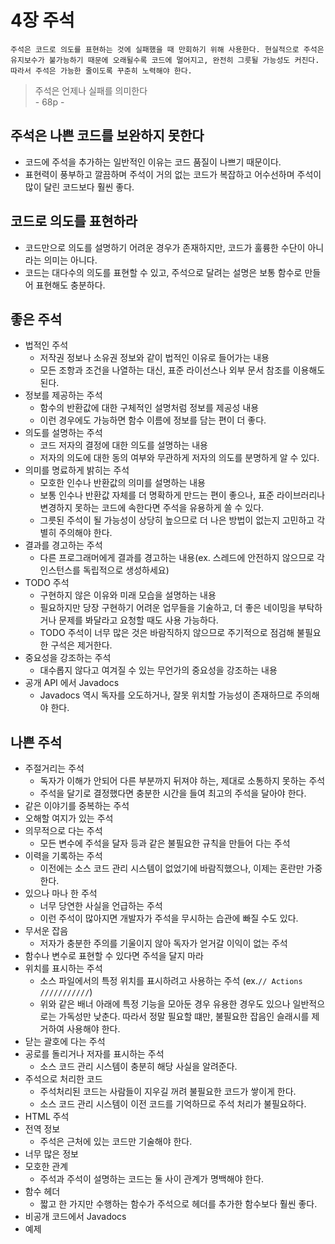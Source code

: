 # 4장 주석
```
주석은 코드로 의도를 표현하는 것에 실패했을 때 만회하기 위해 사용한다. 현실적으로 주석은 유지보수가 불가능하기 때문에 오래될수록 코드에 멀어지고, 완전히 그릇될 가능성도 커진다. 따라서 주석은 가능한 줄이도록 꾸준히 노력해야 한다.
```
> 주석은 언제나 실패를 의미한다 <br/>
> \- 68p - 

## 주석은 나쁜 코드를 보완하지 못한다
- 코드에 주석을 추가하는 일반적인 이유는 코드 품질이 나쁘기 때문이다.
- 표현력이 풍부하고 깔끔하며 주석이 거의 없는 코드가 복잡하고 어수선하며 주석이 많이 달린 코드보다 훨씬 좋다.

## 코드로 의도를 표현하라
- 코드만으로 의도를 설명하기 어려운 경우가 존재하지만, 코드가 훌륭한 수단이 아니라는 의미는 아니다.
- 코드는 대다수의 의도를 표현할 수 있고, 주석으로 달려는 설명은 보통 함수로 만들어 표현해도 충분하다.

## 좋은 주석
- 법적인 주석
    * 저작권 정보나 소유권 정보와 같이 법적인 이유로 들어가는 내용
    * 모든 조항과 조건을 나열하는 대신, 표준 라이선스나 외부 문서 참조를 이용해도 된다.
- 정보를 제공하는 주석
    * 함수의 반환값에 대한 구체적인 설명처럼 정보를 제공성 내용
    * 이런 경우에도 가능하면 함수 이름에 정보를 담는 편이 더 좋다.
- 의도를 설명하는 주석
    * 코드 저자의 결정에 대한 의도를 설명하는 내용
    * 저자의 의도에 대한 동의 여부와 무관하게 저자의 의도를 분명하게 알 수 있다.
- 의미를 명료하게 밝히는 주석
    * 모호한 인수나 반환값의 의미를 설명하는 내용
    * 보통 인수나 반환값 자체를 더 명확하게 만드는 편이 좋으나, 표준 라이브러리나 변경하지 못하는 코드에 속한다면 주석을 유용하게 쓸 수 있다.
    * 그릇된 주석이 될 가능성이 상당히 높으므로 더 나은 방법이 없는지 고민하고 각별히 주의해야 한다.
- 결과를 경고하는 주석
    * 다른 프로그래머에게 결과를 경고하는 내용(ex. 스레드에 안전하지 않으므로 각 인스턴스를 독립적으로 생성하세요)
- TODO 주석
    * 구현하지 않은 이유와 미래 모습을 설명하는 내용
    * 필요하지만 당장 구현하기 어려운 업무들을 기술하고, 더 좋은 네이밍을 부탁하거나 문제를 봐달라고 요청할 때도 사용 가능하다.
    * TODO 주석이 너무 많은 것은 바람직하지 않으므로 주기적으로 점검해 불필요한 구석은 제거한다.
- 중요성을 강조하는 주석
    * 대수롭지 않다고 여겨질 수 있는 무언가의 중요성을 강조하는 내용
- 공개 API 에서 Javadocs
    * Javadocs 역시 독자를 오도하거나, 잘못 위치할 가능성이 존재하므로 주의해야 한다.

## 나쁜 주석
- 주절거리는 주석
    * 독자가 이해가 안되어 다른 부분까지 뒤져야 하는, 제대로 소통하지 못하는 주석
    * 주석을 달기로 결정했다면 충분한 시간을 들여 최고의 주석을 달아야 한다.
- 같은 이야기를 중복하는 주석
- 오해할 여지가 있는 주석
- 의무적으로 다는 주석
    * 모든 변수에 주석을 달자 등과 같은 불필요한 규칙을 만들어 다는 주석
- 이력을 기록하는 주석
    * 이전에는 소스 코드 관리 시스템이 없었기에 바람직했으나, 이제는 혼란만 가중한다.
- 있으나 마나 한 주석
    * 너무 당연한 사실을 언급하는 주석
    * 이런 주석이 많아지면 개발자가 주석을 무시하는 습관에 빠질 수도 있다.
- 무서운 잡음
    * 저자가 충분한 주의를 기울이지 않아 독자가 얻거갈 이익이 없는 주석
- 함수나 변수로 표현할 수 있다면 주석을 달지 마라
- 위치를 표시하는 주석
    * 소스 파일에서의 특정 위치를 표시하려고 사용하는 주석 (ex.`// Actions ///////////`)
    * 위와 같은 배너 아래에 특정 기능을 모아둔 경우 유용한 경우도 있으나 일반적으로는 가독성만 낮춘다. 따라서 정말 필요할 떄만, 불필요한 잡음인 슬래시를 제거하여 사용해야 한다.
- 닫는 괄호에 다는 주석
- 공로를 돌리거나 저자를 표시하는 주석
    * 소스 코드 관리 시스템이 충분히 해당 사실을 알려준다.
- 주석으로 처리한 코드
    * 주석처리된 코드는 사람들이 지우길 꺼려 불필요한 코드가 쌓이게 한다.
    * 소스 코드 관리 시스템이 이전 코드를 기억하므로 주석 처리가 불필요하다.
- HTML 주석
- 전역 정보
    * 주석은 근처에 있는 코드만 기술해야 한다.
- 너무 많은 정보
- 모호한 관계
    * 주석과 주석이 설명하는 코드는 둘 사이 관계가 명백해야 한다.
- 함수 헤더
    * 짧고 한 가지만 수행하는 함수가 주석으로 헤더를 추가한 함수보다 훨씬 좋다.
- 비공개 코드에서 Javadocs
- 예제
  
